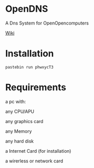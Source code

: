 # OpenDNS
A Dns System for OpenOpencomputers

[Wiki](https://github.com/MobilGame06/OpenDNS/wiki) 

# Installation
<pre><code>pastebin run phwxycT3
</code></pre>


# Requirements
a pc with:

any CPU/APU

any graphics card

any Memory

any hard disk

a Internet Card (for installation)

a wirerless or network card
